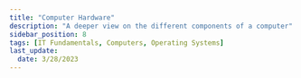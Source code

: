 ```yaml
---
title: "Computer Hardware"
description: "A deeper view on the different components of a computer"
sidebar_position: 8
tags: [IT Fundamentals, Computers, Operating Systems]
last_update:
  date: 3/28/2023
---
```



<!-- 

## Computer Hardware 

Computers are everywhere. You come into contact with them at home, work, the airport, the grocery store, you're using some type of computer to read this page. There's probably one in your pocket right now. While computers are complex and can seem daunting to learn, they ultimately just calculate, process, and store data. Let's check out a typical desktop setup.

## Desktops 

Desktops are just computers that can fit on or under our desks. So here we have a monitor, a keyboard, a mouse, and a desktop.

<p align=center>
![](/img/docs/comphwdesktops2.png)
</p>

<br> 

Sometimes you might even add a webcam, speakers, or a printer set up. We'll call these physical components, hardware. 

At the back of the computer, you can see common connectors here, the power outlet here, and the common ports here. Ports are connection points that we can connect devices to that extend the functionality of our computer. 

This is the basically the same setup as in a laptop. There are also physical components inside the laptop case that are hidden for portability. Once you figure out how one computer works, you can figure out how any other computer works. 

### CPU 

You could think of the CPU as the brain of our computer. The CPU does all the calculations and data processing. It uses instruction sets to translate and perform functions on our data. Lastly, the CPU communicates pretty heavily with the RAM or Random Access Memory, which you can see below.

### Instruction Sets

An instruction set is literally just a list of instructions that our CPU is able to run. Functions like adding, subtracting, copying data are all instructions that our CPU can carry out. 

Every single program on your computer, while extremely complex, is broken down into very small and simple instructions found in our instruction set. Instruction sets are hard-coded into our CPU. So different CPU manufacturers may use different instructions sets. But they generally perform the same functions.

### Motherboard 

When you select your CPU, you need to make sure it's compatible with your **motherboard** - the circuit board that connects all your components together. 

The motherboard holds everything in place and lets our components communicate with each other. It's the foundation of our computer. You can think of the motherboard as the body or circulatory system of the computer that connects all the pieces together.

![](/img/docs/comphwcpumotherboard.png)

Note that you can't just buy a bunch of parts and expect them to work together. There are different ways CPUs fit on motherboards using different sockets. Your CPU might have lots of tiny pins that either stick out or have contact points that look like dots. 

#### Expansion Cards 

The motherboard lets us expand our computer's functionality by adding expansion cards. It routes power from the power supply and it allows the different parts of the computer to communicate with each other.

<p align=center>
![](/img/docs/comphwexpansioncards.png)
</p>

#### Chipsets 

Every motherboard has a few key characteristics. First is the chipset, which decides how components talk to each other on our machine. The chipset on motherboards is made up of two chips:

- **Northbridge chip** interconnects stuff like RAM and video cards. 

- **Southbridge chip** which maintains our IO or input/output controllers, like hard drives and USB devices that input and output data. 

In some modern CPUs, the Northbridge has been directly integrated into the CPU so there isn't a separate Northbridge chipset. 

A chipset is a key component of our motherboard that allows us to manage data between our CPU, RAM, and peripherals. Peripherals are the external devices we connect to our computer like: a mouse, keyboard, and a monitor. 

<p align=center>
![](/img/docs/comphwchipsets.png)
</p>


#### Expansion Slots 

In addition to the expansion cards and chipsets, motherboards have another key characteristic which allows the use of expansion slots. Expansion slots also give us the ability to increase the functionality of our computer. 

If you want to upgrade your graphics card, you could purchase one and just install it on your motherboard through the expansion slot. The standard for an expansion slot today is the **PCI Express** or **Peripheral Component Interconnect Express**. 

A PCIe bus looks like a slot on the motherboard and a PCIe base expansion card looks like a smaller circuit board. 


#### CPU Sockets 

Depending on your motherboard, you need to make sure the CPUs fit correctly in the socket. There are currently two major types of CPU sockets:

- Land Grid Array also known as LGA, and 
- Pin Grid Array, also known as PGA. 

In an LGA socket, there are pins that stick out of the motherboard. 

The other type of socket is the PGA socket, where the pins are located on the processor itself.

The socket size may vary. So always make sure you CPU and socket are compatible before hand. When you purchase the CPU or motherboard, they will tell you right on the box what type of socket it has. Make sure your CPU and motherboard socket also both match. If it's not listed on the box, you can go to the manufacturer's website where it usually list what types of CPUs are compatible with the motherboard. 

![](/img/docs/comphwcpusocket.png)


#### Form Factor 

There are different size of motherboards that are available today. These sizes of form factors determine the amount of stuff we can put in it and the amount of space we'll have. The most common form factor for motherboards is **ATX** which stands for **Advanced Technology eXtended**. ATX actually comes in different sizes too. In desktops, you'll commonly see full sized ATX's. 

If you don't want to use an ATX form factor, you could use an **ITX** or **Information Technology eXtended** form factor. ITXs are much smaller than ATX boards. For example, the Intel NUC uses a variation of the ITX board which comes in three board sizes; mini-ITX, nano-ITX, and pico-ITX. 

![](/img/docs/comphwformfactor.png)


When building your computer, you will need to keep in mind what type of form factor you want. Do you want to build something small that can't handle as much workload? Or, do you want a powerhouse workstation that you can add lots of functionality to? 

The form factor will also play a role into what expansion slots you might want to use. Understanding motherboards and their characteristics can be a big plus when fixing hardware issues, since things like the type of RAM module or processor socket are dependent on the kind of motherboard they need to fit into. 

Let's say you're responding to a ticket for a user who is having video problems, you don't want to make it all the way to their desk only to realize the graphics card you brought as a replacement doesn't fit the motherboard their computer uses. 


----------------------------------------------


### RAM 

RAM is our computer's short-term memory. We use this component when we want to store data temporarily. Like let's say, you're typing something into a chat or a piece of text in a word processor. This information is stored in the RAM.

<p align=center>
![](/img/docs/comphwram.png)
</p>

Our computer is comprised of [programs](028-Computer-Programs.md). To run a program, we need to make a copy of it in RAM so our CPU can process it. When you see a new phone or laptop that's says it has 16 gigs of RAM, that means it can run up to 16 gigs of programs, meaning you can run lots of programs at the same time. 

We use RAM to store data that we want to access quickly. This data changes all the time so it isn't permanent. Almost all RAM is volatile, which means that once we power off our machines, the data stored in RAM is cleared.

Good to know concepts:

- [DRAM](#dram)
- [DIMM](#dimm)
- [SDRAM](#sdram)
- [DDR](#ddr)


<p align=center>
![](/img/docs/comphwdram.png)
</p>

#### DRAM 

There are lots of types of RAM. A common RAM found in computers is **DRAM** or dynamic random access memory. A one or zero is sent to DRAM, which then stores each bit in a microscopic capacitor. 

This is either the charge or discharge represented by one or zero. These semiconductors are put into chips that are on the RAM and store our data. There are also different types of memory sticks that DRAM chips can be put on. 

#### DIMM 

Modern **DIMM** sticks, which usually stands for Dual Inline Memory Module, have different sizes of pins on them. Note that we don't really buy RAM based on the number of DRAM chips they have. They are labeled by the capacity of RAM on a stake, like an 8 gig stick of RAM. 


#### SDRAM 

After DRAM was created, RAM manufacturers build something called **SDRAM** which stands for Synchronous DRAM. This type of RAM is synchronized to our systems' clock speed allowing quicker processing of data. 

#### DDR 

In today's system, we use another type of RAM, called double data rate SDRAM, or DDR SDRAM for short. Most people refer to this RAM as DDR, even shorter. There were lots of iterations of DDR:

- DDR1
- DDR2
- DDR3 
- DDR4. 

DDR is faster, takes up less power, and has a larger capacity than earlier SDRAM versions. The latest version, DDR4, is the fastest type of short term memory currently available for your computer. 

And faster RAM means that programs can be run faster and that more programs can run at the same time. Keep in mind that any RAM sticks you use need a compatible motherboard with a different number of pins aligned with the motherboard RAM slots. 

----------------------------------------------

### Storage  

As we've learned from previous [pages](024-The-Digital-Logic.md), the smallest unit of a data storage is a **bit**. A bit can store one binary digit, so it can store a one or zero. 

The next largest unit of storage is called a **byte**, which is comprised of 8 bits. A single byte can hold a letter, number or symbol. The next largest unit is refer to as kibibyte, but we typically use the term kilobyte. A kilobyte is made up of 1,024 bytes. 

Let's take a look at the size of an average music file, which is about three megabytes. On a 500 gigabyte machine, that's approximately 165,000 music files. That's a lot of music. We store all of our computer's data on our long-term memory hard drive, which allows us to store our programs, music, pictures, etc. 

Good to know concepts:

- [HDDs](#hdds)
- [SSDs](#ssds)
- [SATA](#sata)
- [NVMe](#nvme)
- [Backups](#backups)

<p align=center>
![](/img/docs/comphwdifftypesofstorage.png)
</p>


#### HDDs 

There are two basic hard drive types used today. **Hard disk drives**, or **HDDs**, use a spinning platter and a mechanical arm to read and write information. The speed that the platter rotate allows you to read and write data faster. This is commonly referred to as **RPM**, or revolution per minute. 

A hard drive with a higher RPM is faster, so if you go out and buy a hard drive today, you might see something like a 500 gigabyte with 5400 RPM. HDDs are prone to a lot more damage because there are a lot of moving parts. This susceptibility to damage went away with a new type of storage called solid state drive, or SSD

#### SSDs 

SSDs have no moving parts. SSDs are created in a similar way as USB sticks. The information is stored on microchips and data travels a lot faster than HDDs. The form factor for SSDs is also slimmer compared to their HDD cousins. 

Sounds great, doesn't it? So why doesn't everyone use SSDs? Well, both have their pros and cons. HDDs are more affordable, but they're more prone to damage. SSDs are less risky when it comes to losing data, but they're also more expensive.

#### SATA 

There are a few interfaces that hard drives use to connect to our system. ATA interfaces are the most common ones. The most popular ATA drive is a **serial ATA**, or **SATA**, which uses one cable for data transfers. 

<p align=center>
![](/img/docs/comphwsatainterface.png)
</p>

SATA drives are hot swappable. It means you don't have to turn off your machine to plug in a SATA drive. SATA drives also move data faster and use a more efficient cable than it's predecessors which makes it the de facto interface for HDDs today.

#### NVMe 

People quickly found that using a SATA cable wasn't good enough for some of the blazing fast SSDs that were coming on the market. The interface couldn't keep up with speed of the newest SSDs. So another interface standard was created called **NVM Express**, or **NVMe**.


<p align=center>
![](/img/docs/comphwnvmeslot.png)
</p>

Instead of using a cable to connect your drive to your machine, the drive was added as an expansion slot, which allows for greater throughput of data and increased efficiency.

#### Backups 

Have you ever had an issue with your computer and lost all the data that was on your hard drive? This actually happens a lot and you'll probably encounter it as an IT support specialist. Make sure you backup your data to be safe. This means you should copy or save your data somewhere else, just in case something goes wrong and your hard drive crashes. That way, you won't lose all your data.

Here are some useful links on how to backup your data:

- [What are the 3 types of backup?](https://iosafe.com/data-protection-topics/3-types-of-backup/)

- [How to Back Up Your Computer](https://www.nytimes.com/wirecutter/guides/how-to-back-up-your-computer/)


----------------------------------------------

### Peripherals 

As we've learned, we can plug in different objects like a mouse, keyboard, and a monitor on ports and connectors. These devies are known as peripherals. A **peripheral** is basically anything that you connect to your computer externally that adds functionality. 

- [USB](#usb)
- [Display](#display)
- [Projectors](#projectors)
- [Connectors and Cables](#connectors-and-cables)
- [Device Drivers](#device-drivers)
- [Lighting](#lighting)
- [Calibration](#calibration)

#### USB 

**USB**, also known as Universal Serial Bus devices are the most popular connections for our gadgets. USB has gone through lots of changes since inception:

- USB 2.0 - transfers speeds of 480 megabytes per second
- USB 3.0 - transfers speeds of five gigabytes per second
- USB 3.1 - transfers speeds of 10 gigabytes per second

Using capital M lowercase b forward slash s instead of using capital M capital B to reference transfer speed. These are actually different units. 

MB is megabyte or unit of data storage, while capital M lower case b forward slash s is a megabit per second, which is a unit of data transfer rate. 

People often mistake speeds of 40 megabit per second to mean that you can transfer 40 megabytes of data per second. Remember, that one byte is 8 bits, so to transfer a one megabyte file in a second you need an 8 megabits per second connection speed. 

So, to transfer 40 megabytes of data in a second, you need a transfer speed of 240 megabits per second. You'll also need comparable USB ports to go with your devices. If you connect a USB 2.0 device into a USB 3.0 port, you won't get 3.0 transfer speeds. But you can still use the port since it's backward compatible, meaning older hardware work with newer hardware. 

The ports are easy to differentiate. In general, USB 2.0 are black and USB 3.0 are blue and 3.1 ports are teal. This may change depending on manufacturers. There are lots of types of USB connectors. The most recent one is the type C connector which is meant to replace many peripheral connections. 

#### Display

In addition to USB peripherals, you should also be aware of display peripherals. There are some common inputs standards to know. 

Most computer monitors will have one or more of these connections, but you might encounter some older standards too. **DVI**. 

DVI cables generally just output video. If you need to hook up a monitor or projector for a slide presentation and you want audio too, you may be out of luck. Instead, you want to look at one of the following cables. 

**HDMI**. This has become a standard in lots of televisions and computers nowadays and outputs both video and audio. Another standard that's become popular among manufacturers is a **displayPort** which also outputs audio and video. 


#### Projectors 

Projectors are display devices for when you need to share information with people in the same location! Most projectors can be used just like any other display on a computer, and with a few differences, can be troubleshot just like any other display device. For example, projectors can have dead or stuck pixels, and can acquire image burn-in, just like other types of displays.

#### Connectors and Cables 

You will connect a computer to a projector using a display cable like VGA, DVI, HDMI, or DisplayPort. When you do this, the computer's operating system will detect that a new display has been added. Depending on what your computer's video adapter supports, this new display can be extended or mirrored just like if you had added a second monitor

- [Windows - How to connect to a projector or PC](https://support.microsoft.com/help/27911/windows-10-connect-to-a-projector-or-pc)

- [MacOS - How to connect a display, TV or projector to Mac](https://support.apple.com/guide/mac-help/mchl5fdd37ce/mac)

- [Ubuntu - How to connect another monitor to your computer](https://help.ubuntu.com/stable/ubuntu-help/display-dual-monitors.html)

A lot of times, display issues with projectors come down to the connectors and the cables that you are using. Because people frequently connect and disconnect from projectors, the cables and connectors can become worn out or damaged. Always consider this early in your troubleshooting if the projection display flickers or disappears.

#### Device Drivers

Just like other display devices, if your computer does not correctly recognize the display resolution of the projector it may default to a very low-resolution VGA mode like 640x480 or 1024x768. If this happens, your computer may need a device driver for your projector. Take a look at the support website for your projector's manufacturer.

#### Lighting
Projectors often rely on expensive, hot, very bright incandescent bulbs, or lamps. If a projector gets too hot for the lamp to safely operate, the projector will shut down. If the lamp burns out, the projector will either not work or will shut itself down. It is increasingly common for projectors to rely on LED lights, rather than incandescent lamps. These LED lights have far fewer issues with overheating, and have much longer lifespans than incandescent lamps.

#### Calibration
Sometimes, like when a projector is first installed, reset, or moved, you will need to calibrate the projector image to account for the distance and angle that the projector is installed at. If the image is skewed or keystoned, you might need to recalibrate the projector geometry. Calibrating the image involves focusing the image, and making adjustments to the image to make it square and aligned with the projection surface. Every projector is a little different, so refer to the vendor documentation to complete this task!


----------------------------------------------

### Heat Sinks 

When we install our CPU, we need to do a few things to it to keep it cool. Since it does a lot of work, it's prone to overheating. We have to make sure to include a heat sink, too, which takes the heat from our CPU and dissipates it through a fan or another medium. 


<p align=center>
![](/img/docs/comphwcpuheatsinkandfan.png)
</p>

----------------------------------------------

### The Power Supply 

Finally, the power supply converts electricity from our wall outlet onto a format that our computer can use.  There are two types of electricity:

- **DC**, or direct current, which flows in one direction, and 

- **AC**, or alternating current, which changes directions constantly. 

Our computers use DC voltage, so we have to have a way to convert the AC voltage from our power company to something we can use. That's what our power supply does. 

#### Fans 

Most power supply units have a fan. They also has voltage information just normally listed underneath or on the side, and cables to power your motherboard, 

#### Volts - 220v and 110v

To understand electricity, we must use the example of water pipes. Our sinks have a faucet that's connected to a pressurized water tank. When we turn on the faucet, water comes out. This is sort of like how electricity works. 

**Analogy:**

<p align=center>
![](/img/docs/comphwvoltsampwatts.png)
</p>

When we plug an appliance into a wall outlet and turn it on, a flow of electricity comes out. If we added more pressure to our water tank, would more water come out of it? The higher the pressure, the more water there will be. 

When it comes to electricity, we refer to the pressure as **voltage**. If you plug in a 120 volt appliance into a 220 volt outlet, the power will come busting through and fry your appliance.

If it was the other way around, and a 220 volt appliance was plugged into a 120 volt outlet, the appliance would still be able to get electricity, but slowly. This would be similar to if a water tank whose only half pressurized, it will drew water, but slowly. 

In some cases though, this can deteriorate the performance of the device and cause damage in the long term. As a general rule, be sure to use the proper voltage for your electronics. 

#### Amps 

We refer to the amount of electricity coming out as current or **amperage**, and it's measured in amps. We can think of amps as pulling electricity, as opposed to voltage, which pushes electricity. Amps will pull as much electricity needed, but voltage will just give you everything. 

Look on the back of the one of your device charges, you might see something like 1 or 2.1a. Charging a device with 2.1 amps will actually charge a device faster because it's able to put current from a 2.1 amp than a 1 amp charger. 

#### Watts 

Finally, the other important part of the electricity that we need to know is the wattage. Wattage is the amount of volts and amps that a device needs. If your power supply has too low of a wattage, you won't be able to power your computer, so make sure you have enough. 

This doesn't mean that if you have a large power supply, you'll overpower your computer. Power supplies just give you the amount that your system needs. It's best to error on the side of large power supplies. 

You can power most basic desktops with a 500 watt power supply, but if you're doing something more demanding on your computer, like playing a high-resolution video game or doing a lot of video production and rendering, you'll likely need a bigger power supply for your computer. 

On the other hand, if all you're doing is just browsing the Web, the power supply that comes with your computer should be fine. All kinds of issues are caused by a bad power supply. Sometimes the computer doesn't even turn on at all. 

Since power supplies can fail for lots of reasons like burnouts, power surges, or even lightning strikes, knowing how to diagnose power issues and replace a failed power supply is a skill every IT support specialist should have in their toolbox. 

## Bits and Pieces  

Before we fully close this page, let's do a high-level view of 32-bits and 64-bits. If you purchase a CPU, you'll see that it has either a **32 bit** or **64 bit** architecture.

We know we can process 8 bits in binary. Now, imagine how we can process with 32 or even 64 bits. CPUs that have 32 bit or 64 bit architecture are just specifying **how much data it can efficiently handle**. You can read more about the differences between 32 bit and 64 bit architecture [here](https://support.microsoft.com/en-us/help/15056/windows-7-32-64-bit-faq). -->
